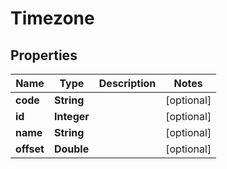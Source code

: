 
# Timezone

## Properties
Name | Type | Description | Notes
------------ | ------------- | ------------- | -------------
**code** | **String** |  |  [optional]
**id** | **Integer** |  |  [optional]
**name** | **String** |  |  [optional]
**offset** | **Double** |  |  [optional]



